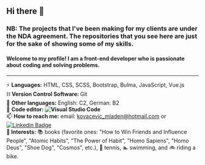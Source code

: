 ## Hi there 👋
### NB: The projects that I've been making for my clients are under the NDA agreement. The repositories that you see here are just for the sake of showing some of my skills.
<!--
**CoderDecoderDev/CoderDecoderDev** is a ✨ _special_ ✨ repository because its `README.md` (this file) appears on your GitHub profile.

Here are some ideas to get you started:

- 🔭 I’m currently working on ...
:mortar_board:
- 🌱 I’m currently learning ...
- 👯 I’m looking to collaborate on ...
- 🤔 I’m looking for help with ...
- 💬 Ask me about ...
- 📫 How to reach me: ...
- 😄 Pronouns: ...
- ⚡ Fun fact: ...
-->
#### Welcome to my profile! I am a front-end developer who is passionate about coding and solving problems.
-----
<!-- 🌱 I’m currently learning Vue.js</br> -->
⚡ <strong>Languages:</strong> HTML, CSS, SCSS, Bootstrap, Bulma, JavaScript, Vue.js</br>
:chains: <strong>Version Control Software: </strong>Git</br>
💬 <strong>Other languages:</strong> English: C2, German: B2</br>
🔧 <strong>Code editor: ![Visual Studio Code](https://img.shields.io/badge/-Visual%20Studio%20Code-333333?style=flat&logo=visual-studio-code&logoColor=007ACC)</strong> </br>
📫 <strong>How to reach me:</strong> email: kovacevic_mladen@hotmail.com or [![Linkedin Badge](https://img.shields.io/badge/-Mladen_Kovacevic-blue?style=flat-square&logo=Linkedin&logoColor=white&link=https://www.linkedin.com/in/mladen-kova%C4%8Devi%C4%87-62b238a1//)](https://www.linkedin.com/in/mladen-kova%C4%8Devi%C4%87-62b238a1/) </br>
:blue_heart:<strong> Interests:</strong> :books: books (favorite ones: "How to Win Friends and Influence People", "Atomic Habits", "The Power of Habit", "Homo Sapiens", "Homo Deus", "Shoe Dog", "Cosmos", etc.), :tennis: tennis, :swimmer: swimming, and :bike: riding a bike.

